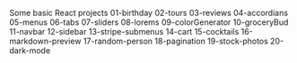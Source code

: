 Some basic React projects
01-birthday
02-tours
03-reviews
04-accordians
05-menus
06-tabs
07-sliders
08-lorems
09-colorGenerator
10-groceryBud
11-navbar
12-sidebar
13-stripe-submenus
14-cart
15-cocktails
16-markdown-preview
17-random-person
18-pagination
19-stock-photos
20-dark-mode
